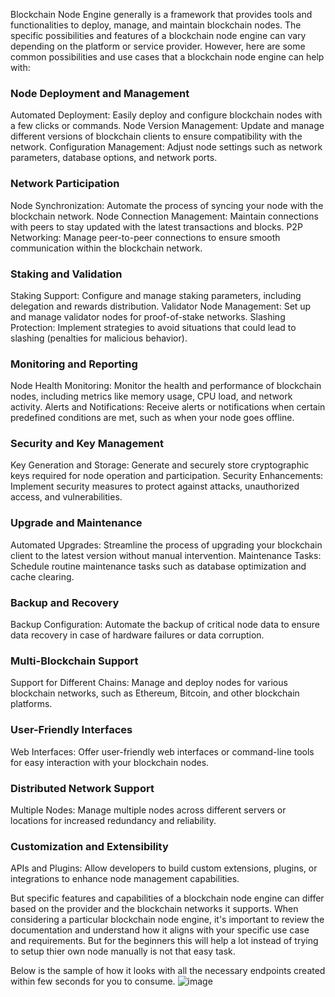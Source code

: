 
Blockchain Node Engine generally is a framework that provides tools and functionalities to deploy, manage, and maintain blockchain nodes. 
The specific possibilities and features of a blockchain node engine can vary depending on the platform or service provider. However, here are some common possibilities and use cases that a blockchain node engine can help with:

### Node Deployment and Management
Automated Deployment: Easily deploy and configure blockchain nodes with a few clicks or commands.
Node Version Management: Update and manage different versions of blockchain clients to ensure compatibility with the network.
Configuration Management: Adjust node settings such as network parameters, database options, and network ports.

### Network Participation
Node Synchronization: Automate the process of syncing your node with the blockchain network.
Node Connection Management: Maintain connections with peers to stay updated with the latest transactions and blocks.
P2P Networking: Manage peer-to-peer connections to ensure smooth communication within the blockchain network.

### Staking and Validation
Staking Support: Configure and manage staking parameters, including delegation and rewards distribution.
Validator Node Management: Set up and manage validator nodes for proof-of-stake networks.
Slashing Protection: Implement strategies to avoid situations that could lead to slashing (penalties for malicious behavior).

### Monitoring and Reporting
Node Health Monitoring: Monitor the health and performance of blockchain nodes, including metrics like memory usage, CPU load, and network activity.
Alerts and Notifications: Receive alerts or notifications when certain predefined conditions are met, such as when your node goes offline.

### Security and Key Management
Key Generation and Storage: Generate and securely store cryptographic keys required for node operation and participation.
Security Enhancements: Implement security measures to protect against attacks, unauthorized access, and vulnerabilities.

### Upgrade and Maintenance
Automated Upgrades: Streamline the process of upgrading your blockchain client to the latest version without manual intervention.
Maintenance Tasks: Schedule routine maintenance tasks such as database optimization and cache clearing.

### Backup and Recovery
Backup Configuration: Automate the backup of critical node data to ensure data recovery in case of hardware failures or data corruption.

### Multi-Blockchain Support
Support for Different Chains: Manage and deploy nodes for various blockchain networks, such as Ethereum, Bitcoin, and other blockchain platforms.

### User-Friendly Interfaces
Web Interfaces: Offer user-friendly web interfaces or command-line tools for easy interaction with your blockchain nodes.

### Distributed Network Support
Multiple Nodes: Manage multiple nodes across different servers or locations for increased redundancy and reliability.

### Customization and Extensibility
APIs and Plugins: Allow developers to build custom extensions, plugins, or integrations to enhance node management capabilities.

But specific features and capabilities of a blockchain node engine can differ based on the provider and the blockchain networks it supports. When considering a particular blockchain node engine, it's important to review the documentation and understand how it aligns with your specific use case and requirements. But for the beginners this will help a lot instead of trying to setup thier own node manually is not that easy task.

Below is the sample of how it looks with all the necessary endpoints created within few seconds for you to consume.
![image](https://github.com/praveenkump/ETHValidatorNodeGuide/assets/28045205/5eea3791-21a3-4faf-b164-8ef847b6ebb2)

